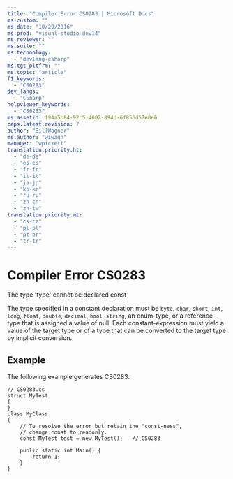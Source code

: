 ```yaml
---
title: "Compiler Error CS0283 | Microsoft Docs"
ms.custom: ""
ms.date: "10/29/2016"
ms.prod: "visual-studio-dev14"
ms.reviewer: ""
ms.suite: ""
ms.technology: 
  - "devlang-csharp"
ms.tgt_pltfrm: ""
ms.topic: "article"
f1_keywords: 
  - "CS0283"
dev_langs: 
  - "CSharp"
helpviewer_keywords: 
  - "CS0283"
ms.assetid: f94a5b84-92c5-4602-894d-6f856d57e0e6
caps.latest.revision: 7
author: "BillWagner"
ms.author: "wiwagn"
manager: "wpickett"
translation.priority.ht: 
  - "de-de"
  - "es-es"
  - "fr-fr"
  - "it-it"
  - "ja-jp"
  - "ko-kr"
  - "ru-ru"
  - "zh-cn"
  - "zh-tw"
translation.priority.mt: 
  - "cs-cz"
  - "pl-pl"
  - "pt-br"
  - "tr-tr"
---
```

# Compiler Error CS0283
The type 'type' cannot be declared const  
  
 The type specified in a constant declaration must be `byte`, `char`, `short`, `int`, `long`, `float`, `double`, `decimal`, `bool`, `string`, an enum-type, or a reference type that is assigned a value of null. Each constant-expression must yield a value of the target type or of a type that can be converted to the target type by implicit conversion.  
  
## Example  
 The following example generates CS0283.  
  
```  
// CS0283.cs  
struct MyTest  
{  
}  
class MyClass   
{  
    // To resolve the error but retain the "const-ness",  
    // change const to readonly.  
    const MyTest test = new MyTest();   // CS0283  
  
    public static int Main() {  
        return 1;  
    }  
}  
```